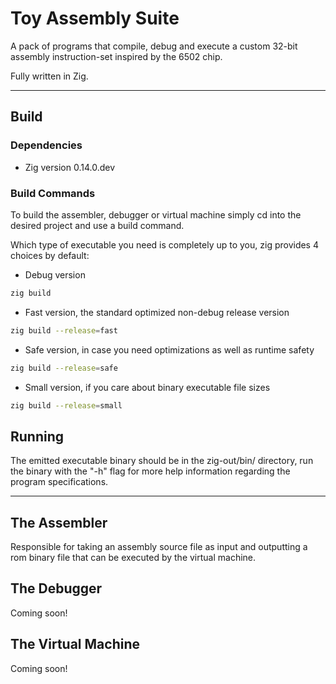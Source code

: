 # Toy Assembly Suite
A pack of programs that compile, debug and execute a custom 32-bit assembly instruction-set inspired by the 6502 chip.

Fully written in Zig.

---

## Build

### Dependencies
* Zig version 0.14.0.dev

### Build Commands
To build the assembler, debugger or virtual machine simply cd into the desired project and use a build command.

Which type of executable you need is completely up to you, zig provides 4 choices by default:

* Debug version
```sh
zig build
```

* Fast version, the standard optimized non-debug release version
```sh
zig build --release=fast
```

* Safe version, in case you need optimizations as well as runtime safety
```sh
zig build --release=safe
```

* Small version, if you care about binary executable file sizes
```sh
zig build --release=small
```

## Running
The emitted executable binary should be in the zig-out/bin/ directory, run the binary with the "-h" flag for more help information regarding the program specifications.

---

## The Assembler
Responsible for taking an assembly source file as input and outputting a rom binary file that can be executed by the virtual machine.

## The Debugger
Coming soon!

## The Virtual Machine
Coming soon!
